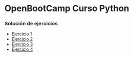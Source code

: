 # OpenBootCamp Curso Python

### Solución de ejercicios

- [Ejercicio 1](./ejercicio1/)
- [Ejercicio 2](./ejercicio2/)
- [Ejercicio 3](./ejercicio3/)
- [Ejercicio 4](./ejercicio4/)

